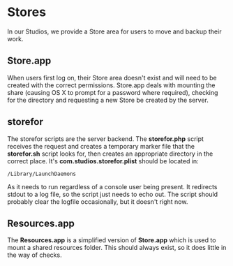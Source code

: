 Stores
======

In our Studios, we provide a Store area for users to move and backup their work.

Store.app
---------

When users first log on, their Store area doesn't exist and will need to be created with the correct permissions. Store.app deals with mounting the share (causing OS X to prompt for a password where required), checking for the directory and requesting a new Store be created by the server.

storefor
--------

The storefor scripts are the server backend. The **storefor.php** script receives the request and creates a temporary marker file that the **storefor.sh** script looks for, then creates an appropriate directory in the correct place. It's **com.studios.storefor.plist** should be located in:

	/Library/LaunchDaemons
	
As it needs to run regardless of a console user being present. It redirects stdout to a log file, so the script just needs to echo out. The script should probably clear the logfile occasionally, but it doesn't right now.


Resources.app
-------------

The **Resources.app** is a simplified version of **Store.app** which is used to mount a shared resources folder. This should always exist, so it does little in the way of checks.